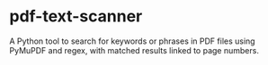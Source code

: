 # pdf-text-scanner
A Python tool to search for keywords or phrases in PDF files using PyMuPDF and regex, with matched results linked to page numbers.
